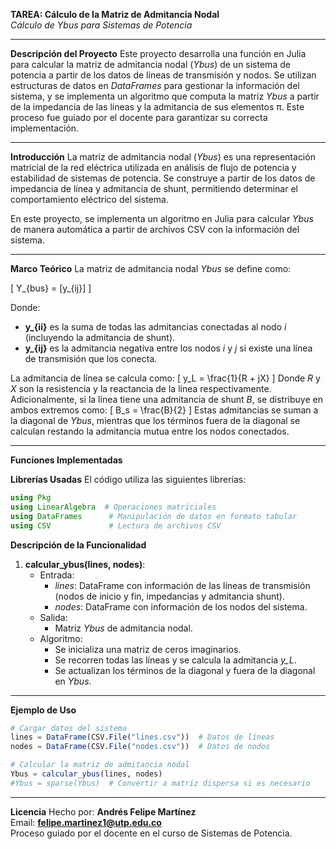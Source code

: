 **TAREA: Cálculo de la Matriz de Admitancia Nodal**  
*Cálculo de Ybus para Sistemas de Potencia*

---

**Descripción del Proyecto**
Este proyecto desarrolla una función en Julia para calcular la matriz de admitancia nodal (*Ybus*) de un sistema de potencia a partir de los datos de líneas de transmisión y nodos. Se utilizan estructuras de datos en *DataFrames* para gestionar la información del sistema, y se implementa un algoritmo que computa la matriz *Ybus* a partir de la impedancia de las líneas y la admitancia de sus elementos π. Este proceso fue guiado por el docente para garantizar su correcta implementación.

---

**Introducción**
La matriz de admitancia nodal (*Ybus*) es una representación matricial de la red eléctrica utilizada en análisis de flujo de potencia y estabilidad de sistemas de potencia. Se construye a partir de los datos de impedancia de línea y admitancia de shunt, permitiendo determinar el comportamiento eléctrico del sistema.

En este proyecto, se implementa un algoritmo en Julia para calcular *Ybus* de manera automática a partir de archivos CSV con la información del sistema.

---
**Marco Teórico**
La matriz de admitancia nodal *Ybus* se define como:

\[ Y_{bus} = [y_{ij}] \]

Donde:
- **y_{ii}** es la suma de todas las admitancias conectadas al nodo *i* (incluyendo la admitancia de shunt).
- **y_{ij}** es la admitancia negativa entre los nodos *i* y *j* si existe una línea de transmisión que los conecta.

La admitancia de línea se calcula como:
\[ y_L = \frac{1}{R + jX} \]
Donde *R* y *X* son la resistencia y la reactancia de la línea respectivamente. Adicionalmente, si la línea tiene una admitancia de shunt *B*, se distribuye en ambos extremos como:
\[ B_s = \frac{B}{2} \]
Estas admitancias se suman a la diagonal de *Ybus*, mientras que los términos fuera de la diagonal se calculan restando la admitancia mutua entre los nodos conectados.

---

**Funciones Implementadas**

**Librerías Usadas**
El código utiliza las siguientes librerías:
```julia
using Pkg
using LinearAlgebra  # Operaciones matriciales
using DataFrames      # Manipulación de datos en formato tabular
using CSV             # Lectura de archivos CSV
```

**Descripción de la Funcionalidad**

1. **calcular_ybus(lines, nodes)**:
   - Entrada:
     - *lines*: DataFrame con información de las líneas de transmisión (nodos de inicio y fin, impedancias y admitancia shunt).
     - *nodes*: DataFrame con información de los nodos del sistema.
   - Salida:
     - Matriz *Ybus* de admitancia nodal.
   - Algoritmo:
     - Se inicializa una matriz de ceros imaginarios.
     - Se recorren todas las líneas y se calcula la admitancia *y_L*.
     - Se actualizan los términos de la diagonal y fuera de la diagonal en *Ybus*.

---

**Ejemplo de Uso**
```julia
# Cargar datos del sistema
lines = DataFrame(CSV.File("lines.csv"))  # Datos de líneas
nodes = DataFrame(CSV.File("nodes.csv"))  # Datos de nodos

# Calcular la matriz de admitancia nodal
Ybus = calcular_ybus(lines, nodes)
#Ybus = sparse(Ybus)  # Convertir a matriz dispersa si es necesario
```

---

**Licencia**
Hecho por: **Andrés Felipe Martínez**  
Email: **felipe.martinez1@utp.edu.co**  
Proceso guiado por el docente en el curso de Sistemas de Potencia.

